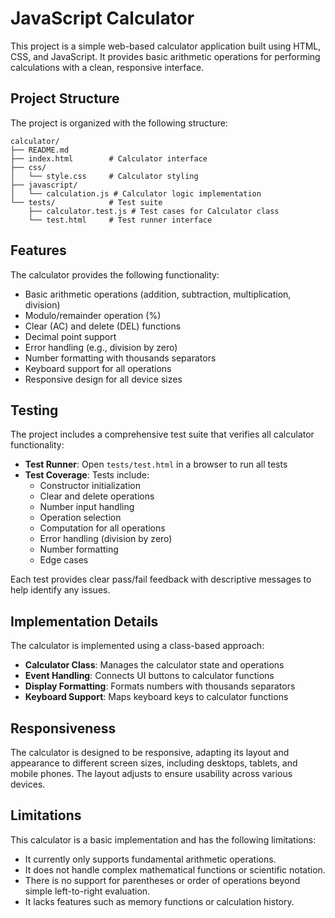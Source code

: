 # JavaScript Calculator

This project is a simple web-based calculator application built using HTML, CSS, and JavaScript. It provides basic arithmetic operations for performing calculations with a clean, responsive interface.

## Project Structure

The project is organized with the following structure:

```
calculator/
├── README.md
├── index.html        # Calculator interface
├── css/              
│   └── style.css     # Calculator styling
├── javascript/
│   └── calculation.js # Calculator logic implementation
└── tests/            # Test suite
    ├── calculator.test.js # Test cases for Calculator class
    └── test.html     # Test runner interface
```

## Features

The calculator provides the following functionality:

* Basic arithmetic operations (addition, subtraction, multiplication, division)
* Modulo/remainder operation (%)
* Clear (AC) and delete (DEL) functions
* Decimal point support
* Error handling (e.g., division by zero)
* Number formatting with thousands separators
* Keyboard support for all operations
* Responsive design for all device sizes

## Testing

The project includes a comprehensive test suite that verifies all calculator functionality:

* **Test Runner**: Open `tests/test.html` in a browser to run all tests
* **Test Coverage**: Tests include:
  * Constructor initialization
  * Clear and delete operations
  * Number input handling
  * Operation selection
  * Computation for all operations
  * Error handling (division by zero)
  * Number formatting
  * Edge cases

Each test provides clear pass/fail feedback with descriptive messages to help identify any issues.

## Implementation Details

The calculator is implemented using a class-based approach:

* **Calculator Class**: Manages the calculator state and operations
* **Event Handling**: Connects UI buttons to calculator functions
* **Display Formatting**: Formats numbers with thousands separators
* **Keyboard Support**: Maps keyboard keys to calculator functions

## Responsiveness

The calculator is designed to be responsive, adapting its layout and appearance to different screen sizes, including desktops, tablets, and mobile phones. The layout adjusts to ensure usability across various devices.

## Limitations

This calculator is a basic implementation and has the following limitations:

* It currently only supports fundamental arithmetic operations.
* It does not handle complex mathematical functions or scientific notation.
* There is no support for parentheses or order of operations beyond simple left-to-right evaluation.
* It lacks features such as memory functions or calculation history.
